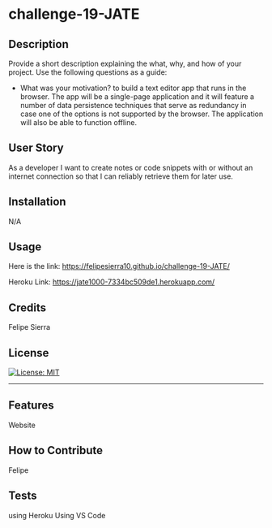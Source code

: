 # challenge-19-JATE

## Description

Provide a short description explaining the what, why, and how of your project. Use the following questions as a guide:

- What was your motivation? to build a text editor app that runs in the browser. The app will be a single-page application and it will feature a number of data persistence techniques that serve as redundancy in case one of the options is not supported by the browser. The application will also be able to function offline.

## User Story

As a developer
I want to create notes or code snippets with or without an internet connection
so that I can reliably retrieve them for later use.

## Installation

N/A

## Usage

Here is the link: https://felipesierra10.github.io/challenge-19-JATE/

Heroku Link: https://jate1000-7334bc509de1.herokuapp.com/

## Credits

Felipe Sierra

## License

[![License: MIT](https://img.shields.io/badge/License-MIT-yellow.svg)](https://opensource.org/licenses/MIT)

---



## Features


Website

## How to Contribute

Felipe

## Tests
using Heroku
Using VS Code

